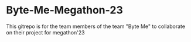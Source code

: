 # Byte-Me-Megathon-23
This gitrepo is for the team members of the team "Byte Me" to collaborate on their project for megathon'23
